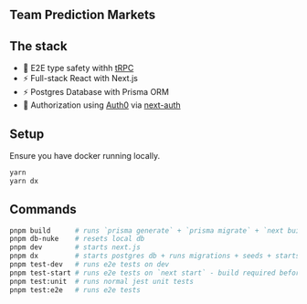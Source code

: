 ## Team Prediction Markets

## The stack

- 🧙 E2E type safety withh [tRPC](https://trpc.io)
- ⚡ Full-stack React with Next.js
- ⚡ Postgres Database with Prisma ORM
- 🔐 Authorization using [Auth0](auth0.com) via [next-auth](https://next-auth.js.org/)

## Setup

Ensure you have docker running locally.

```bash
yarn
yarn dx
```

## Commands

```bash
pnpm build      # runs `prisma generate` + `prisma migrate` + `next build`
pnpm db-nuke    # resets local db
pnpm dev        # starts next.js
pnpm dx         # starts postgres db + runs migrations + seeds + starts next.js
pnpm test-dev   # runs e2e tests on dev
pnpm test-start # runs e2e tests on `next start` - build required before
pnpm test:unit  # runs normal jest unit tests
pnpm test:e2e   # runs e2e tests
```
